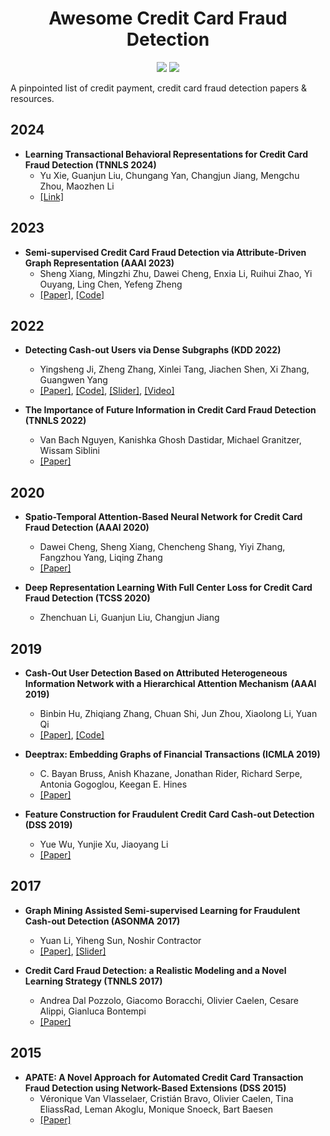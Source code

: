 <div align="center">
    <h1>Awesome Credit Card Fraud Detection</h1>
    <a href="https://awesome.re"><img src="https://awesome.re/badge.svg"/></a>
    <a href="http://makeapullrequest.com"><img src="https://img.shields.io/badge/PRs-welcome-brightgreen.svg?style=flat-square"/></a>
</div>

A pinpointed list of credit payment, credit card fraud detection papers &amp; resources. 

## 2024

- **<div id = 'futureinfo'>Learning Transactional Behavioral Representations for Credit Card Fraud Detection (TNNLS 2024)</div>** 
  - Yu Xie, Guanjun Liu, Chungang Yan, Changjun Jiang, Mengchu Zhou, Maozhen Li
  - [[Link]](https://ieeexplore.ieee.org/document/9912385)

## 2023

- **<div id = 'gtan'>Semi-supervised Credit Card Fraud Detection via Attribute-Driven Graph Representation (AAAI 2023)</div>** 
  - Sheng Xiang, Mingzhi Zhu, Dawei Cheng, Enxia Li, Ruihui Zhao, Yi Ouyang, Ling Chen, Yefeng Zheng
  - [[Paper]](https://www.researchgate.net/profile/Sheng-Xiang-6/publication/371928263_Semi-supervised_Credit_Card_Fraud_Detection_via_Attribute-Driven_Graph_Representation/links/64a117f795bbbe0c6e06f5cd/Semi-supervised-Credit-Card-Fraud-Detection-via-Attribute-Driven-Graph-Representation.pdf), [[Code]](https://github.com/AI4Risk/antifraud)

## 2022

- **<div id = 'antico'>Detecting Cash-out Users via Dense Subgraphs (KDD 2022)</div>**
  - Yingsheng Ji, Zheng Zhang, Xinlei Tang, Jiachen Shen, Xi Zhang, Guangwen Yang
  - [[Paper]](https://github.com/transcope/antico/blob/master/doc/kdd2022-antico.pdf), [[Code]](https://github.com/transcope/antico), [[Slider]](https://github.com/transcope/antico/blob/master/doc/antico_kdd_slides.pdf), [[Video]](https://dl.acm.org/doi/abs/10.1145/3534678.3539252#)

- **<div id = 'futureinfo'>The Importance of Future Information in Credit Card Fraud Detection (TNNLS 2022)</div>** 
  - Van Bach Nguyen, Kanishka Ghosh Dastidar, Michael Granitzer, Wissam Siblini
  - [[Paper]](https://proceedings.mlr.press/v151/bach-nguyen22a/bach-nguyen22a.pdf)

## 2020

- **<div id = 'stan'>Spatio-Temporal Attention-Based Neural Network for Credit Card Fraud Detection
 (AAAI 2020)</div>**
  - Dawei Cheng, Sheng Xiang, Chencheng Shang, Yiyi Zhang, Fangzhou Yang, Liqing Zhang
  - [[Paper]](https://ojs.aaai.org/index.php/AAAI/article/download/5371/5227)

- **<div id = 'fcl'>Deep Representation Learning With Full Center Loss for Credit Card Fraud Detection (TCSS 2020)</div>**
  - Zhenchuan Li, Guanjun Liu, Changjun Jiang
  
## 2019

- **<div id = 'hacud'>Cash-Out User Detection Based on Attributed Heterogeneous Information Network with a Hierarchical Attention Mechanism (AAAI 2019)</div>**
  - Binbin Hu, Zhiqiang Zhang, Chuan Shi, Jun Zhou, Xiaolong Li, Yuan Qi
  - [[Paper]](http://www.shichuan.org/doc/64.pdf), [[Code]](https://github.com/safe-graph/DGFraud)

- **<div id = 'deeptrax'>Deeptrax: Embedding Graphs of Financial Transactions (ICMLA 2019)</div>**
  - C. Bayan Bruss, Anish Khazane, Jonathan Rider, Richard Serpe, Antonia Gogoglou, Keegan E. Hines
  - [[Paper]](https://arxiv.org/pdf/1907.07225.pdf)
 
- **<div id = 'fda'>Feature Construction for Fraudulent Credit Card Cash-out Detection (DSS 2019)</div>**
  - Yue Wu, Yunjie Xu, Jiaoyang Li
  - [[Paper]](https://sci-hub.wf/10.1016/j.dss.2019.113155)  

## 2017

- **<div id = 'jdfinance'>Graph Mining Assisted Semi-supervised Learning for Fraudulent Cash-out Detection (ASONMA 2017)</div>**
  - Yuan Li, Yiheng Sun, Noshir Contractor
  - [[Paper]](https://nosh.northwestern.edu/wp-content/uploads/2020/10/Graph-mining-assisted-semi-supervised-learning-for-fraudulent-cash-out-detection.pdf), [[Slider]](https://nosh.northwestern.edu/wp-content/uploads/2017/08/asonam2017-graph-mining.pdf)

- **<div id = 'fds'>Credit Card Fraud Detection: a Realistic Modeling and a Novel Learning Strategy (TNNLS 2017)</div>**
  - Andrea Dal Pozzolo, Giacomo Boracchi, Olivier Caelen, Cesare Alippi, Gianluca Bontempi
  - [[Paper]](https://dalpozz.github.io/static/pdf/TNNLS_2017.pdf)


## 2015
- **<div id = 'apate'>APATE: A Novel Approach for Automated Credit Card Transaction Fraud Detection using Network-Based Extensions (DSS 2015)</div>**
  - Véronique Van Vlasselaer, Cristián Bravo, Olivier Caelen, Tina EliassRad, Leman Akoglu, Monique Snoeck, Bart Baesen
  - [[Paper]](http://www.eliassi.org/papers/vanvlasselaer_dss2015.pdf)
